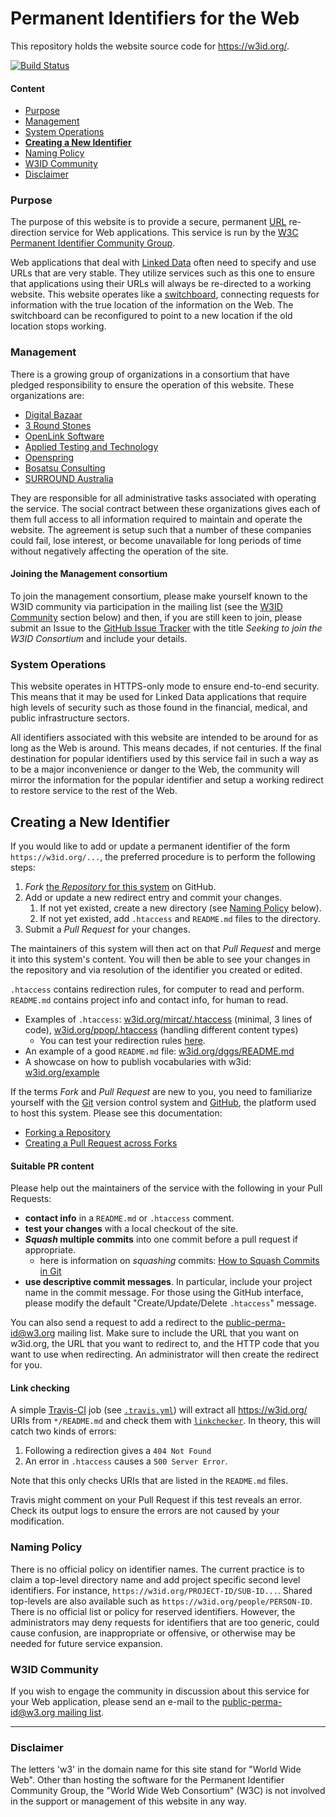 Permanent Identifiers for the Web
=================================

This repository holds the website source code for <https://w3id.org/>.

[![Build Status](https://travis-ci.org/perma-id/w3id.org.svg)](https://travis-ci.org/perma-id/w3id.org)

#### Content

*   [Purpose](#purpose)
*   [Management](#management)
*   [System Operations](#system-operations)
*   [**Creating a New Identifier**](#new)
*   [Naming Policy](#naming-policy)
*   [W3ID Community](#w3id-community)
*   [Disclaimer](#disclaimer)

### Purpose

The purpose of this website is to provide a secure, permanent
[URL](https://en.wikipedia.org/wiki/URL) re-direction service for Web
applications. This service is run by the
[W3C Permanent Identifier Community Group](https://www.w3.org/community/perma-id/).

Web applications that deal with
[Linked Data](https://en.wikipedia.org/wiki/Linked_data) often need to
specify and use URLs that are very stable. They utilize services such
as this one to ensure that applications using their URLs will always
be re-directed to a working website. This website operates like a
[switchboard](https://en.wikipedia.org/wiki/Telephone_switchboard),
connecting requests for information with the true location of the
information on the Web. The switchboard can be reconfigured to point
to a new location if the old location stops working.

### Management

There is a growing group of organizations in a consortium that have pledged
responsibility to ensure the operation of this website. These organizations
are: 

* [Digital Bazaar](https://www.digitalbazaar.com/)
* [3 Round Stones](http://3roundstones.com/)
* [OpenLink Software](https://www.openlinksw.com/)
* [Applied Testing and Technology](https://www.aptest.com/)
* [Openspring](http://openspring.net/)
* [Bosatsu Consulting](https://bosatsu.net/)
* [SURROUND Australia](https://surroundaustralia.com/)

They are responsible for all
administrative tasks associated with operating the service. The social
contract between these organizations gives each of them full access to
all information required to maintain and operate the website. The
agreement is setup such that a number of these companies could fail,
lose interest, or become unavailable for long periods of time without
negatively affecting the operation of the site.

#### Joining the Management consortium 

To join the management consortium, please make yourself known to the
W3ID community via participation in the mailing list (see the
[W3ID Community](#w3id-community) section below) and then, if you are
still keen to join, please submit an Issue to the
[GitHub Issue Tracker](https://github.com/perma-id/w3id.org/issues)
with the title *Seeking to join the W3ID Consortium* and include
your details.

### System Operations

This website operates in HTTPS-only mode to ensure end-to-end security.
This means that it may be used for Linked Data applications that require
high levels of security such as those found in the financial, medical,
and public infrastructure sectors.

All identifiers associated with this website are intended to be around
for as long as the Web is around. This means decades, if not centuries.
If the final destination for popular identifiers used by this service
fail in such a way as to be a major inconvenience or danger to the Web,
the community will mirror the information for the popular identifier
and setup a working redirect to restore service to the rest of the Web.

<a id="new"></a>
## Creating a New Identifier

If you would like to add or update a permanent identifier of the form
`https://w3id.org/...`, the preferred procedure is to perform the
following steps:

1. _Fork_ [the _Repository_ for this system](https://github.com/perma-id/w3id.org) 
   on GitHub.
2. Add or update a new redirect entry and commit your changes.
   1. If not yet existed, create a new directory (see [Naming Policy](#naming) below).
   2. If not yet existed, add `.htaccess` and `README.md` files to the directory.
3. Submit a _Pull Request_ for your changes.

The maintainers of this system will then act on that _Pull Request_ and 
merge it into this system's content. You will then be able to see your 
changes in the repository and via resolution of the identifier you 
created or edited.

`.htaccess` contains redirection rules, for computer to read and perform.
`README.md` contains project info and contact info, for human to read.
  * Examples of `.htaccess`: [w3id.org/mircat/.htaccess](https://github.com/perma-id/w3id.org/blob/master/mircat/.htaccess) (minimal, 3 lines of code), [w3id.org/ppop/.htaccess](https://github.com/perma-id/w3id.org/blob/master/ppop/.htaccess) (handling different content types)
    * You can test your redirection rules [here](https://htaccess.madewithlove.com/).
  * An example of a good `README.md` file: [w3id.org/dggs/README.md](https://github.com/perma-id/w3id.org/blob/master/dggs/README.md)
  * A showcase on how to publish vocabularies with w3id: [w3id.org/example](https://github.com/perma-id/w3id.org/tree/master/example)

If the terms _Fork_ and _Pull Request_ are new to you, you need to 
familiarize yourself with the [Git](https://git-scm.com/) version 
control system and [GitHub](https://github.com/), the platform used 
to host this system. Please see this documentation:

* [Forking a Repository](https://docs.github.com/en/github-ae@latest/github/getting-started-with-github/fork-a-repo)
* [Creating a Pull Request across Forks](https://docs.github.com/en/github-ae@latest/github/collaborating-with-issues-and-pull-requests/creating-a-pull-request-from-a-fork)

#### Suitable PR content

Please help out the maintainers of the service with the following in your 
Pull Requests:

* **contact info** in a `README.md` or `.htaccess` comment.
* **test your changes** with a local checkout of the site.
* **_Squash_ multiple commits** into one commit before a pull request 
  if appropriate.
  * here is information on _squashing_ commits: 
    [How to Squash Commits in Git](https://www.git-tower.com/learn/git/faq/git-squash/)
* **use descriptive commit messages**. In particular, include your project 
  name in the commit message. For those using the GitHub interface, please 
  modify the default "Create/Update/Delete `.htaccess`" message.

You can also send a request to add a redirect to the 
[public-perma-id@w3.org](https://lists.w3.org/Archives/Public/public-perma-id/) 
mailing list. Make sure to include the URL that you want on w3id.org, the 
URL that you want to redirect to, and the HTTP code that you want to use 
when redirecting. An administrator will then create the redirect for you.

#### Link checking
A simple [Travis-CI](https://travis-ci.org/perma-id/w3id.org) job
(see [`.travis.yml`](.travis.yml)) will extract all https://w3id.org/
URIs from `*/README.md` and check them with
[`linkchecker`](https://wummel.github.io/linkchecker/).
In theory, this will catch two kinds of errors:

1. Following a redirection gives a `404 Not Found`
2. An error in `.htaccess` causes a `500 Server Error`.

Note that this only checks URIs that are listed in the `README.md` files.

Travis might comment on your Pull Request if this test reveals an error.
Check its output logs to ensure the errors are not caused by
your modification.

<a id="naming"></a>
### Naming Policy

There is no official policy on identifier names. The current practice
is to claim a top-level directory name and add project specific second
level identifiers. For instance, `https://w3id.org/PROJECT-ID/SUB-ID...`.
Shared top-levels are also available such as
`https://w3id.org/people/PERSON-ID`. There is no official list or policy
for reserved identifiers. However, the administrators may deny requests
for identifiers that are too generic, could cause confusion, are
inappropriate or offensive, or otherwise may be needed for future
service expansion.

### W3ID Community

If you wish to engage the community in discussion about this service for
your Web application, please send an e-mail to the
[public-perma-id@w3.org mailing list](https://lists.w3.org/Archives/Public/public-perma-id/).

* * *

### Disclaimer

The letters 'w3' in the domain name for this site stand for "World Wide
Web". Other than hosting the software for the Permanent Identifier
Community Group, the "World Wide Web Consortium" (W3C) is not involved
in the support or management of this website in any way.
